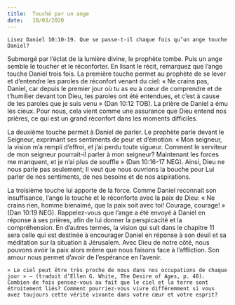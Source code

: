 ```yaml
---
title:  Touché par un ange
date:   10/03/2020
---
```


`Lisez Daniel 10:10-19. Que se passe-t-il chaque fois qu’un ange touche Daniel?`

Submergé par l’éclat de la lumière divine, le prophète tombe. Puis un ange semble le toucher et le réconforter. En lisant le récit, remarquez que l’ange touche Daniel trois fois. La première touche permet au prophète de se lever et d’entendre les paroles de réconfort venant du ciel: « Ne crains pas, Daniel, car depuis le premier jour où tu as eu à cœur de comprendre et de t’humilier devant ton Dieu, tes paroles ont été entendues, et c’est à cause de tes paroles que je suis venu » (Dan 10:12 TOB). La prière de Daniel a ému les cieux. Pour nous, cela vient comme une assurance que Dieu entend nos prières, ce qui est un grand réconfort dans les moments difficiles.

La deuxième touche permet à Daniel de parler. Le prophète parle devant le Seigneur, exprimant ses sentiments de peur et d’émotion: « Mon seigneur, la vision m’a rempli d’effroi, et j’ai perdu toute vigueur. Comment le serviteur de mon seigneur pourrait-il parler à mon seigneur? Maintenant les forces me manquent, et je n’ai plus de souffle » (Dan 10:16-17 NEG). Ainsi, Dieu ne nous parle pas seulement; Il veut que nous ouvrions la bouche pour Lui parler de nos sentiments, de nos besoins et de nos aspirations.

La troisième touche lui apporte de la force. Comme Daniel reconnait son insuffisance, l’ange le touche et le réconforte avec la paix de Dieu: « Ne crains rien, homme bienaimé, que la paix soit avec toi! Courage, courage! » (Dan 10:19 NEG). Rappelez-vous que l’ange a été envoyé à Daniel en réponse à ses prières, afin de lui donner la perspicacité et la compréhension. En d’autres termes, la vision qui suit dans le chapitre 11 sera celle qui est destinée à encourager Daniel en réponse à son deuil et sa méditation sur la situation à Jérusalem. Avec Dieu de notre côté, nous pouvons avoir la paix alors même que nous faisons face à l’affliction. Son amour nous permet d’avoir de l’espérance en l’avenir.

`« Le ciel peut être très proche de nous dans nos occupations de chaque jour » – (traduit d’Ellen G. White, The Desire of Ages, p. 48). Combien de fois pensez-vous au fait que le ciel et la terre sont étroitement liés? Comment pourriez-vous vivre différemment si vous avez toujours cette vérité vivante dans votre cœur et votre esprit?`
